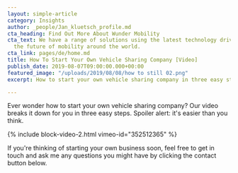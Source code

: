 ```yaml
---
layout: simple-article
category: Insights
author: _people/Jan_kluetsch_profile.md
cta_heading: Find Out More About Wunder Mobility
cta_text: We have a range of solutions using the latest technology driving forward
  the future of mobility around the world.
cta_link: pages/de/home.md
title: How To Start Your Own Vehicle Sharing Company [Video]
publish_date: 2019-08-07T09:00:00.000+00:00
featured_image: "/uploads/2019/08/08/how to still 02.png"
excerpt: How to start your own vehicle sharing company in three easy steps.

---
```

Ever wonder how to start your own vehicle sharing company? Our video breaks it down for you in three easy steps. Spoiler alert: it's easier than you think.

{% include block-video-2.html vimeo-id="352512365" %}

If you're thinking of starting your own business soon, feel free to get in touch and ask me any questions you might have by clicking the contact button below. 
